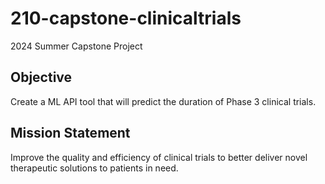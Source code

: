 # 210-capstone-clinicaltrials
2024 Summer Capstone Project

## Objective
Create a ML API tool that will predict the duration of Phase 3 clinical trials.

## Mission Statement
Improve the quality and efficiency of clinical trials to better deliver novel therapeutic solutions to patients in need.


